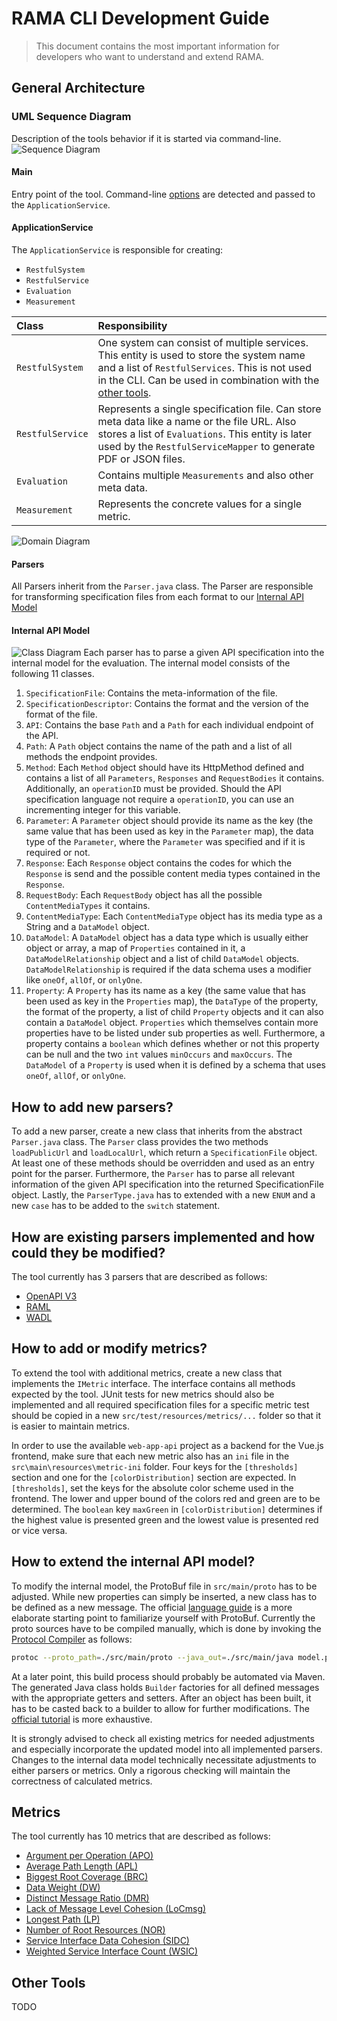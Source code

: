 # RAMA CLI Development Guide
> This document contains the most important information for developers who want to understand and extend RAMA.

## General Architecture

### UML Sequence Diagram
Description of the tools behavior if it is started via command-line.
![Sequence Diagram](sequence.png)

#### Main
Entry point of the tool. Command-line [options](../README.md#Command-Line-Options) are detected and passed to the `ApplicationService`.

#### ApplicationService
The `ApplicationService` is responsible for creating:
* `RestfulSystem` 
* `RestfulService`
* `Evaluation`
* `Measurement`

| Class            | Responsibility                                                                                                                                                                                                             |
| :--------------- | :------------------------------------------------------------------------------------------------------------------------------------------------------------------------------------------------------------------------- |
| `RestfulSystem`  | One system can consist of multiple services. This entity is used to store the system name and a list of `RestfulServices`. This is not used in the CLI. Can be used in combination with the [other tools](#Other%20Tools). |
| `RestfulService` | Represents a single specification file. Can store meta data like a name or the file URL. Also stores a list of `Evaluations`. This entity is later used by the `RestfulServiceMapper` to generate PDF or JSON files.       |
| `Evaluation`     | Contains multiple `Measurements` and also other meta data.                                                                                                                                                                 |
| `Measurement`    | Represents the concrete values for a single metric.                                                                                                                                                                        |

![Domain Diagram](domain-model.png)

#### Parsers
All Parsers inherit from the `Parser.java` class.
The Parser are responsible for transforming specification files from each format to our [Internal API Model](#Internal%20API%20Model)

#### Internal API Model
![Class Diagram](class-diagram.png)
Each parser has to parse a given API specification into the internal model for the evaluation. The internal model consists of the following 11 classes.
1. `SpecificationFile`: Contains the meta-information of the file.
2. `SpecificationDescriptor`: Contains the format and the version of the format of the file.
3. `API`: Contains the base `Path` and a `Path` for each individual endpoint of the API.
4. `Path`: A `Path` object contains the name of the path and a list of all methods the endpoint provides.
5. `Method`: Each `Method` object should have its HttpMethod defined and contains a list of all `Parameters`, `Responses` and `RequestBodies` it contains. Additionally, an `operationID` must be provided. Should the API specification language not require a `operationID`, you can use an incrementing integer for this variable.
6. `Parameter`: A `Parameter` object should provide its name as the key (the same value that has been used as key in the `Parameter` map), the data type of the `Parameter`, where the `Parameter` was specified and if it is required or not.
7. `Response`: Each `Response` object contains the codes for which the `Response` is send and the possible content media types contained in the `Response`.
8. `RequestBody`: Each `RequestBody` object has all the possible `ContentMediaTypes` it contains.
9. `ContentMediaType`: Each `ContentMediaType` object has its media type as a String and a `DataModel` object.
10. `DataModel`: A `DataModel` object has a data type which is usually either object or array, a map of `Properties` contained in it, a `DataModelRelationship` object and a list of child `DataModel` objects.
`DataModelRelationship` is required if the data schema uses a modifier like `oneOf`, `allOf`, or `onlyOne`.
11. `Property`: A `Property` has its name as a key (the same value that has been used as key in the `Properties` map), the `DataType` of the property, the format of the property, a list of child `Property` objects and it can also contain a `DataModel` object. `Properties` which themselves contain more properties have to be listed under sub properties as well. Furthermore, a property contains a `boolean` which defines whether or not this property can be null and the two `int` values `minOccurs` and `maxOccurs`. The `DataModel` of a `Property` is used when it is defined by a schema that uses `oneOf`, `allOf`, or `onlyOne`.

## How to add new parsers?
To add a new parser, create a new class that inherits from the abstract `Parser.java` class. The `Parser` class provides the two methods `loadPublicUrl` and `loadLocalUrl`, which return a `SpecificationFile` object. At least one of these methods should be overridden and used as an entry point for the parser. Furthermore, the `Parser` has to parse all relevant information of the given API specification into the returned SpecificationFile object. Lastly, the `ParserType.java` has to extended with a new `ENUM` and a new `case` has to be added to the `switch` statement.

## How are existing parsers implemented and how could they be modified?

The tool currently has 3 parsers that are described as follows:
* [OpenAPI V3](parsers/oapi3.md)
* [RAML](parsers/raml.md)
* [WADL](parsers/wadl.md)

## How to add or modify metrics?
To extend the tool with additional metrics, create a new class that implements the `IMetric` interface. The interface contains all methods expected by the tool. JUnit tests for new metrics should also be implemented and all required specification files for a specific metric test should be copied in a new `src/test/resources/metrics/...` folder so that it is easier to maintain metrics.

In order to use the available `web-app-api` project as a backend for the Vue.js frontend, make sure that each new metric also has an `ini` file in the `src\main\resources\metric-ini` folder. Four keys for the `[thresholds]` section and one for the `[colorDistribution]` section are expected. In `[thresholds]`, set the keys for the absolute color scheme used in the frontend. The lower and upper bound of the colors red and green are to be determined. The `boolean` key `maxGreen` in `[colorDistribution]` determines if the highest value is presented green and the lowest value is presented red or vice versa.

## How to extend the internal API model?
To modify the internal model, the ProtoBuf file in `src/main/proto` has to be adjusted. While new properties can simply be inserted, a new class has to be defined as a new message. The official [language guide](https://developers.google.com/protocol-buffers/docs/proto3) is a more elaborate starting point to familiarize yourself with ProtoBuf. Currently the proto sources have to be compiled manually, which is done by invoking the [Protocol Compiler](https://developers.google.com/protocol-buffers/docs/downloads.html) as follows:

```bash
protoc --proto_path=./src/main/proto --java_out=./src/main/java model.proto
```

At a later point, this build process should probably be automated via Maven.
The generated Java class holds `Builder` factories for all defined messages with the appropriate getters and setters. After an object has been built, it has to be casted back to a builder to allow for further modifications. The [official tutorial](https://developers.google.com/protocol-buffers/docs/javatutorial) is more exhaustive.

It is strongly advised to check all existing metrics for needed adjustments and especially incorporate the updated model into all implemented parsers. Changes to the internal data model technically necessitate adjustments to either parsers or metrics. Only a rigorous checking will maintain the correctness of calculated metrics.

## Metrics
The tool currently has 10 metrics that are described as follows:
* [Argument per Operation (APO)](metrics/ArgumentsPerOperation.md)
* [Average Path Length (APL)](metrics/AveragePathLength.md)
* [Biggest Root Coverage (BRC)](metrics/BiggestrootCoverage.md)
* [Data Weight (DW)](metrics/DataWeight.md)
* [Distinct Message Ratio (DMR)](metrics/DistinctMessageRatio.md)
* [Lack of Message Level Cohesion (LoCmsg)](metrics/LackOfMessageLevelCohesion.md)
* [Longest Path (LP)](metrics/LongestPath.md)
* [Number of Root Resources (NOR)](metrics/NumberOfRoots)
* [Service Interface Data Cohesion (SIDC)](metrics/ServiceInterfaceDataCohesion.md)
* [Weighted Service Interface Count (WSIC)](metrics/WeightedServiceInterfaceCount.md)

## Other Tools
TODO